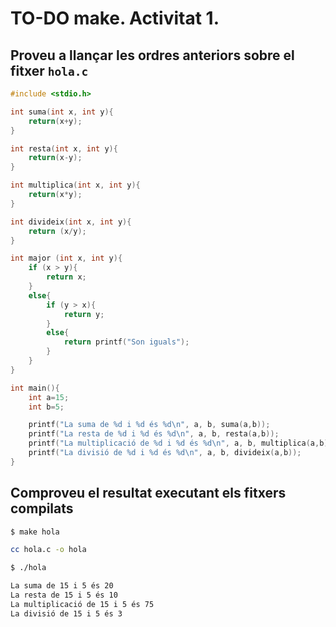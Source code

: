 # TO-DO make. Activitat 1.

## Proveu a llançar les ordres anteriors sobre el fitxer `hola.c`

```c
#include <stdio.h>

int suma(int x, int y){
    return(x+y);
}

int resta(int x, int y){
    return(x-y);
}

int multiplica(int x, int y){
    return(x*y);
}

int divideix(int x, int y){
    return (x/y);
}

int major (int x, int y){
    if (x > y){
        return x;
    }
    else{
        if (y > x){
            return y;
        }
        else{
            return printf("Son iguals");
        }
    }
}

int main(){
    int a=15;
    int b=5;

    printf("La suma de %d i %d és %d\n", a, b, suma(a,b));
    printf("La resta de %d i %d és %d\n", a, b, resta(a,b));
    printf("La multiplicació de %d i %d és %d\n", a, b, multiplica(a,b));
    printf("La divisió de %d i %d és %d\n", a, b, divideix(a,b));
}
```
## Comproveu el resultat executant els fitxers compilats

```bash
$ make hola

cc hola.c -o hola

$ ./hola

La suma de 15 i 5 és 20
La resta de 15 i 5 és 10
La multiplicació de 15 i 5 és 75
La divisió de 15 i 5 és 3
```
